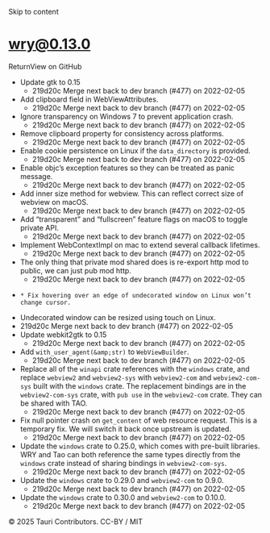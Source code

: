 Skip to content
# wry@0.13.0
ReturnView on GitHub
  * Update gtk to 0.15 
    * 219d20c Merge next back to dev branch (#477) on 2022-02-05
  * Add clipboard field in WebViewAttributes. 
    * 219d20c Merge next back to dev branch (#477) on 2022-02-05
  * Ignore transparency on Windows 7 to prevent application crash. 
    * 219d20c Merge next back to dev branch (#477) on 2022-02-05
  * Remove clipboard property for consistency across platforms. 
    * 219d20c Merge next back to dev branch (#477) on 2022-02-05
  * Enable cookie persistence on Linux if the `data_directory` is provided. 
    * 219d20c Merge next back to dev branch (#477) on 2022-02-05
  * Enable objc’s exception features so they can be treated as panic message. 
    * 219d20c Merge next back to dev branch (#477) on 2022-02-05
  * Add inner size method for webview. This can reflect correct size of webview on macOS. 
    * 219d20c Merge next back to dev branch (#477) on 2022-02-05
  * Add “transparent” and “fullscreen” feature flags on macOS to toggle private API. 
    * 219d20c Merge next back to dev branch (#477) on 2022-02-05
  * Implement WebContextImpl on mac to extend several callback lifetimes. 
    * 219d20c Merge next back to dev branch (#477) on 2022-02-05
  * The only thing that private mod shared does is re-export http mod to public, we can just pub mod http. 
    * 219d20c Merge next back to dev branch (#477) on 2022-02-05
  *     * Fix hovering over an edge of undecorated window on Linux won’t change cursor.
  * Undecorated window can be resized using touch on Linux.
  * 219d20c Merge next back to dev branch (#477) on 2022-02-05
  * Update webkit2gtk to 0.15 
    * 219d20c Merge next back to dev branch (#477) on 2022-02-05
  * Add `with_user_agent(&amp;str)` to `WebViewBuilder`. 
    * 219d20c Merge next back to dev branch (#477) on 2022-02-05
  * Replace all of the `winapi` crate references with the `windows` crate, and replace `webview2` and `webview2-sys` with `webview2-com` and `webview2-com-sys` built with the `windows` crate. The replacement bindings are in the `webview2-com-sys` crate, with `pub use` in the `webview2-com` crate. They can be shared with TAO. 
    * 219d20c Merge next back to dev branch (#477) on 2022-02-05
  * Fix null pointer crash on `get_content` of web resource request. This is a temporary fix. We will switch it back once upstream is updated. 
    * 219d20c Merge next back to dev branch (#477) on 2022-02-05
  * Update the `windows` crate to 0.25.0, which comes with pre-built libraries. WRY and Tao can both reference the same types directly from the `windows` crate instead of sharing bindings in `webview2-com-sys`. 
    * 219d20c Merge next back to dev branch (#477) on 2022-02-05
  * Update the `windows` crate to 0.29.0 and `webview2-com` to 0.9.0. 
    * 219d20c Merge next back to dev branch (#477) on 2022-02-05
  * Update the `windows` crate to 0.30.0 and `webview2-com` to 0.10.0. 
    * 219d20c Merge next back to dev branch (#477) on 2022-02-05


© 2025 Tauri Contributors. CC-BY / MIT
